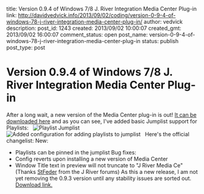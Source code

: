title: Version 0.9.4 of Windows 7/8 J. River Integration Media Center Plug-in
link: http://davidvedvick.info/2013/09/02/coding/version-0-9-4-of-windows-78-j-river-integration-media-center-plug-in/
author: vedvick
description: 
post_id: 1243
created: 2013/09/02 10:00:07
created_gmt: 2013/09/02 16:00:07
comment_status: open
post_name: version-0-9-4-of-windows-78-j-river-integration-media-center-plug-in
status: publish
post_type: post

# Version 0.9.4 of Windows 7/8 J. River Integration Media Center Plug-in

After a long wait, a new version of the Media Center plug-in is out! [It can be downloaded here](https://code.google.com/p/j-river-media-center-windows-7-shell-integration/downloads/list) and as you can see, I've added basic Jumplist support for Playlists:   ![Playlist Jumplist](http://davidvedvick.info/wp-content/uploads/2013/09/mc_aero_jumplist.png)   ![Added configuration for adding playlists to jumplist](http://davidvedvick.info/wp-content/uploads/2013/09/mc_config-1024x506.jpg)   Here's the official changelist: New: 

  * Playlists can be pinned in the jumplist
Bug fixes: 
  * Config reverts upon installing a new version of Media Center
  * Window Title text in preview will not truncate to "J River Media Ce" (Thanks [StFeder](http://yabb.jriver.com/interact/index.php?topic=83236.msg568489#msg568489) from the J River forums)
As this a new release, I am not yet removing the 0.9.3 version until any stability issues are sorted out. [Download link.](https://code.google.com/p/j-river-media-center-windows-7-shell-integration/downloads/list)